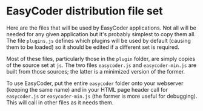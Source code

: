  # EasyCoder distribution file set
 
 Here are the files that will be used by EasyCoder applications. Not all will be needed for any given application but it's probably simplest to copy them all. The file `plugins,js` defines which plugins will be used by default (causing them to be loaded) so it should be edited if a different set is required.
 
 Most of these files, particularly those in the `plugin` folder, are simply copies of the source set at `js`. The two files `easycoder.js` and `easycoder-min.js` are built from those sources; the latter is a minimized version of the former.

 To use EasyCoder, put the entire `easycoder` folder onto your webserver (keeping the same name) and in your HTML page header call for `easycoder.js` or `easycoder-min.js` (the former is more useful for debugging). This will call in other files as it needs them.
